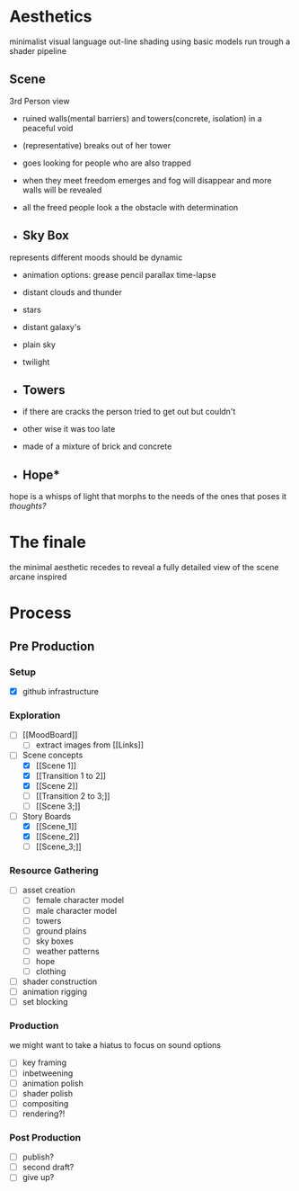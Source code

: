 # Aesthetics
minimalist visual language out-line shading using basic models run trough a shader pipeline

## Scene 
3rd Person view
- ruined walls(mental barriers) and towers(concrete, isolation) in a peaceful void
- (representative) breaks out of her tower
- goes looking for people who are also trapped
- when they meet freedom emerges and fog will disappear and more walls will be revealed
- all the freed people look a the obstacle with determination

- ## Sky Box
represents different moods should be dynamic
- animation options:
grease pencil parallax
time-lapse
- distant clouds and thunder
- stars
- distant galaxy's
- plain sky
- twilight

- ## Towers
- if there are cracks the person tried to get out but couldn't
- other wise it was too late
- made of a mixture of brick and concrete

- ## Hope*
hope is a whisps of light that morphs to the needs of the ones that poses it
*thoughts?*

# The finale 
the minimal aesthetic recedes to reveal a fully detailed view of the scene arcane inspired

# Process
## Pre Production
### Setup
- [x] github infrastructure
### Exploration
- [ ]  [[MoodBoard]]
	- [ ] extract images from [[Links]]
- [ ] Scene concepts
	- [x] [[Scene 1]]
	- [x] [[Transition 1 to 2]]
	- [x] [[Scene 2]]
	- [ ] [[Transition 2 to 3;]]
	- [ ] [[Scene 3;]]
- [ ] Story Boards
	- [x] [[Scene_1]]
	- [x] [[Scene_2]]
	- [ ] [[Scene_3;]]

### Resource Gathering 
- [ ] asset creation
	- [ ] female character model
	- [ ] male character model
	- [ ] towers
	- [ ] ground plains
	- [ ] sky boxes
	- [ ] weather patterns
	- [ ] hope
	- [ ] clothing
- [ ] shader construction
- [ ] animation rigging
- [ ] set blocking

### Production
we might want to take a hiatus to focus on sound options
- [ ] key framing
- [ ] inbetweening
- [ ] animation polish
- [ ] shader polish
- [ ] compositing 
- [ ] rendering?!

### Post Production
- [ ] publish?
- [ ] second draft?
- [ ] give up?
